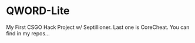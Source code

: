 # QWORD-Lite
My First CSGO Hack Project w/ Septillioner. Last one is CoreCheat. You can find in my repos...
